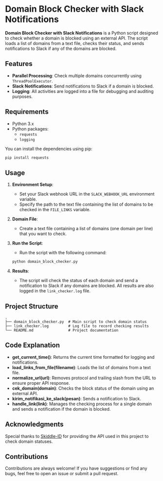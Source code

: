 # Domain Block Checker with Slack Notifications

**Domain Block Checker with Slack Notifications** is a Python script designed to check whether a domain is blocked using an external API. The script loads a list of domains from a text file, checks their status, and sends notifications to Slack if any of the domains are blocked.

## Features

- **Parallel Processing**: Check multiple domains concurrently using `ThreadPoolExecutor`.
- **Slack Notifications**: Send notifications to Slack if a domain is blocked.
- **Logging**: All activities are logged into a file for debugging and auditing purposes.

## Requirements

- Python 3.x
- Python packages:
  - `requests`
  - `logging`

You can install the dependencies using pip:

```bash
pip install requests
```

## Usage

1. **Environment Setup**:
   - Set your Slack webhook URL in the `SLACK_WEBHOOK_URL` environment variable.
   - Specify the path to the text file containing the list of domains to be checked in the `FILE_LINKS` variable.

2. **Domain File**:
   - Create a text file containing a list of domains (one domain per line) that you want to check.

3. **Run the Script**:
   - Run the script with the following command:
   
   ```bash
   python domain_block_checker.py
   ```

4. **Results**:
   - The script will check the status of each domain and send a notification to Slack if any domains are blocked. All results are also logged in the `link_checker.log` file.

## Project Structure

```
.
├── domain_block_checker.py  # Main script to check domain status
├── link_checker.log         # Log file to record checking results
└── README.md                # Project documentation
```

## Code Explanation

- **get_current_time()**: Returns the current time formatted for logging and notifications.
- **load_links_from_file(filename)**: Loads the list of domains from a text file.
- **normalize_url(url)**: Removes protocol and trailing slash from the URL to ensure proper API response.
- **cek_domain(domain)**: Checks the block status of the domain using an external API.
- **kirim_notifikasi_ke_slack(pesan)**: Sends a notification to Slack.
- **handle_link(link)**: Manages the checking process for a single domain and sends a notification if the domain is blocked.

## Acknowledgments

Special thanks to [Skiddle-ID](https://github.com/Skiddle-ID/checkdomain) for providing the API used in this project to check domain statuses.

## Contributions

Contributions are always welcome! If you have suggestions or find any bugs, feel free to open an issue or submit a pull request.
